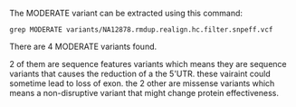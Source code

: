 The MODERATE variant can be extracted using this command:

```
grep MODERATE variants/NA12878.rmdup.realign.hc.filter.snpeff.vcf
```


There are 4 MODERATE variants found.



2 of them are sequence features variants which means they are sequence variants that causes the reduction of a the 5'UTR. these vairaint could sometime lead to loss of exon.
the 2 other are missense variants which means a non-disruptive variant that might change protein effectiveness.